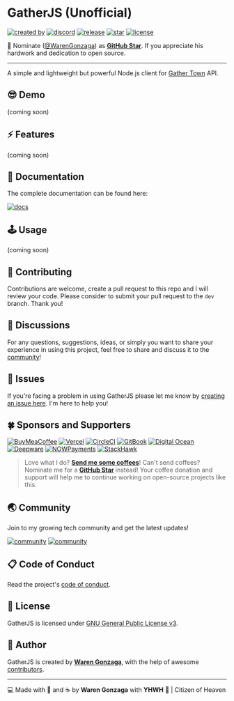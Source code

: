 # GatherJS (Unofficial)

[![created by](https://img.shields.io/badge/created%20by-Waren%20Gonzaga-blue.svg?longCache=true&style=flat-square)](https://github.com/warengonzaga) [![discord](https://img.shields.io/discord/659684980137656340?color=%235865F2&label=discord&logo=discord&logoColor=white&style=flat-square)](https://wrngnz.ga/discord) [![release](https://img.shields.io/github/release/warengonzaga/gather.js.svg?style=flat-square)](https://github.com/warengonzaga/gather.js/releases) [![star](https://img.shields.io/github/stars/warengonzaga/gather.js.svg?style=flat-square)](https://github.com/warengonzaga/gather.js/stargazers) [![license](https://img.shields.io/github/license/warengonzaga/gather.js.svg?style=flat-square)](https://github.com/warengonzaga/gather.js/blob/main/license)

📢 Nominate ([@WarenGonzaga](https://warengonzaga.com)) as **[GitHub Star](https://stars.github.com/nominate)**. If you appreciate his hardwork and dedication to open source.

---

A simple and lightweight but powerful Node.js client for [Gather Town](http://gather.town) API.

## 😎 Demo

(coming soon)

## ⚡ Features

(coming soon)

## 📖 Documentation

The complete documentation can be found here:

[![docs](https://img.shields.io/badge/Docs-docs.warengonzaga.com/gatherjs-blue.svg?longCache=true&style=for-the-badge)](https://docs.warengonzaga.com/gatherjs)

## 🕹️ Usage

(coming soon)

## 🎯 Contributing

Contributions are welcome, create a pull request to this repo and I will review your code. Please consider to submit your pull request to the ```dev``` branch. Thank you!

## 💬 Discussions

For any questions, suggestions, ideas, or simply you want to share your experience in using this project, feel free to share and discuss it to the [community](https://github.com/warengonzaga/gather.js/discussions)!

## 🐛 Issues

If you're facing a problem in using GatherJS please let me know by [creating an issue here](https://github.com/warengonzaga/gather.js/issues/new). I'm here to help you!

## 🍀 Sponsors and Supporters

[![BuyMeaCoffee](https://img.shields.io/badge/Buymeacoffee-%23FFDD00.svg?&style=for-the-badge&logo=buy-me-a-coffee&logoColor=black)](https://buymeacoff.ee/warengonzaga) [![Vercel](https://img.shields.io/badge/Vercel-%23000.svg?&style=for-the-badge&logo=vercel&logoColor=white)](https://vercel.com) [![CircleCI](https://img.shields.io/badge/CircleCI-%23000.svg?&style=for-the-badge&logo=CircleCI&logoColor=white)](https://vercel.com) [![GitBook](https://img.shields.io/badge/GitBook-%233884FF.svg?&style=for-the-badge&logo=gitbook&logoColor=white)](https://gitbook.io) [![Digital Ocean](https://img.shields.io/badge/Digital%20Ocean-%230080ff.svg?&style=for-the-badge&logo=digitalocean&logoColor=white)](https://digitalocean.com) [![Deepware](https://img.shields.io/badge/deepware-%23cb2653.svg?&style=for-the-badge&logoColor=white)](https://deepware.ai/) [![NOWPayments](https://img.shields.io/badge/NOWPayments-%2364ACFF.svg?&style=for-the-badge&logoColor=white)](https://nowpayments.io) [![StackHawk](https://img.shields.io/badge/Stackhawk-%2300CBC6.svg?&style=for-the-badge&logoColor=white)](https://stackhawk.com)

> Love what I do? **[Send me some coffees](https://buymeacoff.ee/wareneutron)**!
> Can't send coffees? Nominate me for a **[GitHub Star](https://stars.github.com/nominate)** instead!
> Your coffee donation and support will help me to continue working on open-source projects like this.

## 🌏 Community

Join to my growing tech community and get the latest updates!

[![community](https://discordapp.com/api/guilds/659684980137656340/widget.png?style=banner2)](https://wrngnz.ga/discord) [![community](https://discordapp.com/api/guilds/694612151444439081/widget.png?style=banner2)](https://wareneutron.com/discord)

## 📋 Code of Conduct

Read the project's [code of conduct](./code_of_conduct.md).

## 📃 License

GatherJS is licensed under [GNU General Public License v3](https://opensource.org/licenses/GPL-3.0).

## 📝 Author

GatherJS is created by **[Waren Gonzaga](https://github.com/warengonzaga)**, with the help of awesome [contributors](https://github.com/warengonzaga/gather.js/graphs/contributors).

---

💻 Made with 💖 and ☕ by **Waren Gonzaga** with **YHWH** 🙏 | Citizen of Heaven

[personal website]: https://warengonzaga.com
[business website]: https://wgcompanyhq.com
[biolink]: https://bio.link/warengonzaga
[facebook]: https://facebook.com/warengonzagaofficial
[twitter]: https://twitter.com/warengonzaga
[instagram]: https://instagram.com/warengonzagaofficial
[youtube]: https://youtube.com/warengonzaga

